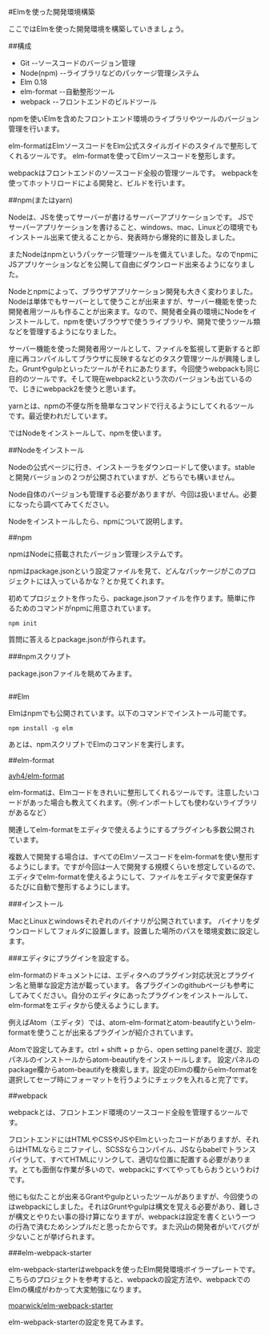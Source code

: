 #Elmを使った開発環境構築

ここではElmを使った開発環境を構築していきましょう。

##構成

* Git              --ソースコードのバージョン管理
* Node(npm)        --ライブラリなどのパッケージ管理システム
* Elm 0.18         
* elm-format       --自動整形ツール
* webpack          --フロントエンドのビルドツール

npmを使いElmを含めたフロントエンド環境のライブラリやツールのバージョン管理を行います。

elm-formatはElmソースコードをElm公式スタイルガイドのスタイルで整形してくれるツールです。
elm-formatを使ってElmソースコードを整形します。

webpackはフロントエンドのソースコード全般の管理ツールです。
webpackを使ってホットリロードによる開発と、ビルドを行います。

##npm(またはyarn)

Nodeは、JSを使ってサーバーが書けるサーバーアプリケーションです。
JSでサーバーアプリケーションを書けること、windows、mac、Linuxどの環境でもインストール出来て使えることから、発表時から爆発的に普及しました。

またNodeはnpmというパッケージ管理ツールを備えていました。なのでnpmにJSアプリケーションなどを公開して自由にダウンロード出来るようになりました。

Nodeとnpmによって、ブラウザアプリケーション開発も大きく変わりました。Nodeは単体でもサーバーとして使うことが出来ますが、サーバー機能を使った開発者用ツールも作ることが出来ます。なので、開発者全員の環境にNodeをインストールして、npmを使いブラウザで使うライブラリや、開発で使うツール類などを管理するようになりました。

サーバー機能を使った開発者用ツールとして、ファイルを監視して更新すると即座に再コンパイルしてブラウザに反映するなどのタスク管理ツールが興隆しました。Gruntやgulpといったツールがそれにあたります。今回使うwebpackも同じ目的のツールです。そして現在webpack2という次のバージョンも出ているので、じきにwebpack2を使うと思います。

yarnとは、npmの不便な所を簡単なコマンドで行えるようにしてくれるツールです。最近使われだしています。

ではNodeをインストールして、npmを使います。

##Nodeをインストール

Nodeの公式ページに行き、インストーラをダウンロードして使います。stableと開発バージョンの２つが公開されていますが、どちらでも構いません。

Node自体のバージョンも管理する必要がありますが、今回は扱いません。必要になったら調べてみてください。

Nodeをインストールしたら、npmについて説明します。

##npm

npmはNodeに搭載されたバージョン管理システムです。

npmはpackage.jsonという設定ファイルを見て、どんなパッケージがこのプロジェクトには入っているかな？とか見てくれます。

初めてプロジェクトを作ったら、package.jsonファイルを作ります。簡単に作るためのコマンドがnpmに用意されています。

```
npm init
```

質問に答えるとpackage.jsonが作られます。

###npmスクリプト

package.jsonファイルを眺めてみます。

```
```

##Elm

Elmはnpmでも公開されています。以下のコマンドでインストール可能です。

```
npm install -g elm
```

あとは、npmスクリプトでElmのコマンドを実行します。


##elm-format

[avh4/elm-format](https://github.com/avh4/elm-format)

elm-formatは、Elmコードをきれいに整形してくれるツールです。注意したいコードがあった場合も教えてくれます。（例:インポートしても使わないライブラリがあるなど）

関連してelm-formatをエディタで使えるようにするプラグインも多数公開されています。

複数人で開発する場合は、すべてのElmソースコードをelm-formatを使い整形するようにします。ですが今回は一人で開発する規模くらいを想定しているので、エディタでelm-formatを使えるようにして、ファイルをエディタで変更保存するたびに自動で整形するようにします。

###インストール

MacとLinuxとwindowsそれぞれのバイナリが公開されています。
バイナリをダウンロードしてフォルダに設置します。設置した場所のパスを環境変数に設定します。

###エディタにプラグインを設定する。

elm-formatのドキュメントには、エディタへのプラグイン対応状況とプラグイン名と簡単な設定方法が載っています。
各プラグインのgithubページも参考にしてみてください。自分のエディタにあったプラグインをインストールして、elm-formatをエディタから使えるようにします。

例えばAtom（エディタ）では、atom-elm-formatとatom-beautifyというelm-formatを使うことが出来るプラグインが紹介されています。

Atomで設定してみます。ctrl + shift + p から、open setting panelを選び、設定パネルのインストールからatom-beautifyをインストールします。
設定パネルのpackage欄からatom-beautifyを検索します。設定のElmの欄からelm-formatを選択してセーブ時にフォーマットを行うようにチェックを入れると完了です。

##webpack

webpackとは、フロントエンド環境のソースコード全般を管理するツールです。

フロントエンドにはHTMLやCSSやJSやElmといったコードがありますが、それらはHTMLならミニファイし、SCSSならコンパイル、JSならbabelでトランスパイラして、すべてHTMLにリンクして、適切な位置に配置する必要があります。とても面倒な作業が多いので、webpackにすべてやってもらおうというわけです。

他にも似たことが出来るGrantやgulpといったツールがありますが、今回使うのはwebpackにしました。それはGruntやgulpは構文を覚える必要があり、難しさが構文とやりたい事の掛け算になりますが、webpackは設定を書くという一つの行為で済むためシンプルだと思ったからです。また沢山の開発者がいてバグが少ないことが挙げられます。

###elm-webpack-starter

elm-webpack-starterはwebpackを使ったElm開発環境ボイラープレートです。
こちらのプロジェクトを参考すると、webpackの設定方法や、webpackでのElmの構成がわかって大変勉強になります。

[moarwick/elm-webpack-starter](https://github.com/moarwick/elm-webpack-starter)

elm-webpack-starterの設定を見てみます。
